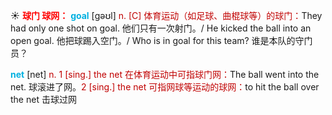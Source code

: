 ☀ <font color="red">**球门 球网：**</font>
<font color="sky blue">**goal**</font> [ɡəʊl] 
<font color="#c00000">n. [C] 体育运动（如足球、曲棍球等）的球门：</font>They had only one shot on goal. 他们只有一次射门。/ He kicked the ball into an open goal. 他把球踢入空门。/ Who is in goal for this team? 谁是本队的守门员？

<font color="sky blue">**net**</font> [net] 
<font color="#c00000">n. 1 [sing.] the net 在体育运动中可指球门网：</font>The ball went into the net. 球滚进了网。<font color="#c00000">2 [sing.] the net 可指网球等运动的球网：</font>to hit the ball over the net 击球过网
